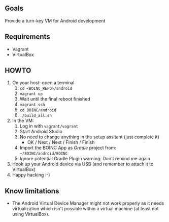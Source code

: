 ## Goals

Provide a turn-key VM for Android development

## Requirements

* Vagrant
* VirtualBox

## HOWTO

1. On your host: open a terminal
   1. `cd <BOINC_REPO>/android`
   1. `vagrant up`
   1. Wait until the final reboot finished
   1. `vagrant ssh`
   1. `cd BOINC/android`
   1. `./build_all.sh`
1. In the VM:
   1. Log in with `vagrant/vagrant`
   1. Start Android Studio
   1. No need to change anything in the setup assitant (just complete it)
      * OK / Next / Next / Finish / Finish
   1. Import the BOINC App as *Gradle* project from: `~/BOINC/android/BOINC`
   1. Ignore potential Gradle Plugin warning: Don't remind me again
1. Hook up your Android device via USB (and remember to attach it to VirtualBox)
1. Happy hacking :-)

## Know limitations

* The Android Virtual Device Manager might not work properly as it needs virtualization
  which isn't possible within a virtual machine (at least not using VirtualBox).
